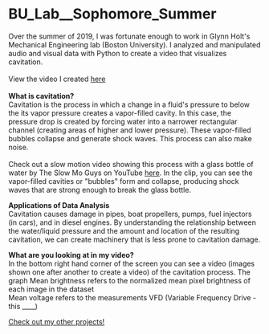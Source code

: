 # BU_Lab__Sophomore_Summer
Over the summer of 2019, I was fortunate enough to work in Glynn Holt's Mechanical Engineering lab (Boston University).
I analyzed and manipulated audio and visual data with Python to create a video that visualizes cavitation.
</br></br>View the video I created <a target="_blank" rel="noopener noreferrer" href="https://jeremylau01.github.io/BU_Lab__Sophomore_Summer/">here</a> <br><br>
<b>What is cavitation?</b> <br>
Cavitation is the process in which a change in a fluid's pressure to below the its vapor pressure creates a vapor-filled cavity. In this case, the pressure drop is created by forcing water into a narrower rectangular channel (creating areas of higher and lower pressure). These vapor-filled bubbles collapse and generate shock waves. This process can also make noise.<br><br>
Check out a slow motion video showing this process with a glass bottle of water by The Slow Mo Guys on YouTube 
<a target="_blank" rel="noopener noreferrer" href="https://youtu.be/lj3x2U4CaEs?t=134">here</a>. In the clip, you can see the vapor-filled cavities or "bubbles" form and collapse, producing shock waves that are strong enough to break the glass bottle.<br>

<b>Applications of Data Analysis</b><br>
Cavitation causes damage in pipes, boat propellers, pumps, fuel injectors (in cars), and in diesel engines. By understanding the relationship between the water/liquid pressure and the amount and location of the resulting cavitation, we can create machinery that is less prone to cavitation damage. <br>

<b>What are you looking at in my video?</b><br>
In the bottom right hand corner of the screen you can see a video (images shown one after another to create a video) of the cavitation process. 
The graph
Mean brightness refers to the normalized mean pixel brightness of each image in the dataset<br>
Mean voltage refers to the measurements VFD (Variable Frequency Drive - this ____)

<a target="_blank" rel="noopener noreferrer" href="https://jeremylau01.github.io/welcome/">Check out my other projects!</a>
